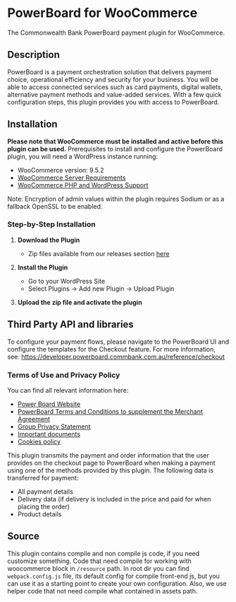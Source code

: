 # PowerBoard for WooCommerce #

The Commonwealth Bank PowerBoard payment plugin for WooCommerce.

## Description ##

PowerBoard is a payment orchestration solution that delivers payment choice, operational efficiency and security for your business. You will be able to access connected services such as card payments, digital wallets, alternative payment methods and value-added services.
With a few quick configuration steps, this plugin provides you with access to PowerBoard.

## Installation ##

**Please note that WooCommerce must be installed and active before this plugin can be used.**
Prerequisites to install and configure the PowerBoard plugin, you will need a WordPress instance running:
- WooCommerce version: 9.5.2
- [WooCommerce Server Requirements](https://woocommerce.com/document/server-requirements/)
- [WooCommerce PHP and WordPress Support](https://woocommerce.com/document/update-php-wordpress/)

Note: Encryption of admin values within the plugin requires Sodium or as a fallback OpenSSL to be enabled.

### Step-by-Step Installation

1. **Download the Plugin**

   - Zip files available from our releases section [here](https://github.com/CommBank-PowerBoard/powerboard-e-commerce-woo/releases/latest)

2. **Install the Plugin**
   - Go to your WordPress Site
   - Select Plugins -> Add new Plugin -> Upload Plugin

3. **Upload the zip file and activate the plugin**

## Third Party API and libraries

To configure your payment flows, please navigate to the PowerBoard UI and configure the templates for the Checkout feature. For more information, see:
https://developer.powerboard.commbank.com.au/reference/checkout

### Terms of Use and Privacy Policy

You can find all relevant information here:

- [Power Board Website](https://www.commbank.com.au/business/payments/take-online-payments/powerboard.html)
- [PowerBoard Terms and Conditions to supplement the Merchant Agreement](https://www.commbank.com.au/content/dam/commbank-assets/business/merchants/2022-09/powerboard-terms-and-conditions-july-2022.pdf)
- [Group Privacy Statement](https://www.commbank.com.au/support/privacy.html?ei=CB-footer_privacy)
- [Important documents](https://www.commbank.com.au/important-info.html?ei=CB-footer_ImportantDocs)
- [Cookies policy](https://www.commbank.com.au/important-info/cookies.html?ei=CB-footer_cookies)

This plugin transmits the payment and order information that the user provides on the checkout page to PowerBoard when making a payment using one of the methods provided by this plugin.
The following data is transferred for payment:
* All payment details
* Delivery data (if delivery is included in the price and paid for when placing the order)
* Product details

## Source

This plugin contains compile and non compile js code, if you need customize something. Code that need compile for working with woocommerce block in `/resource` path.
In root dir you can find `webpack.config.js` file, its default config for compile front-end js, but you can use it as a starting point to create your own configuration.
Also, we use helper code that not need compile what contained in assets path.
